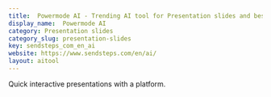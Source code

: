 ```yaml
---
title:  Powermode AI - Trending AI tool for Presentation slides and best alternatives
display_name:  Powermode AI
category: Presentation slides
category_slug: presentation-slides
key: sendsteps_com_en_ai
website: https://www.sendsteps.com/en/ai/
layout: aitool
---
```


Quick interactive presentations with a platform.

